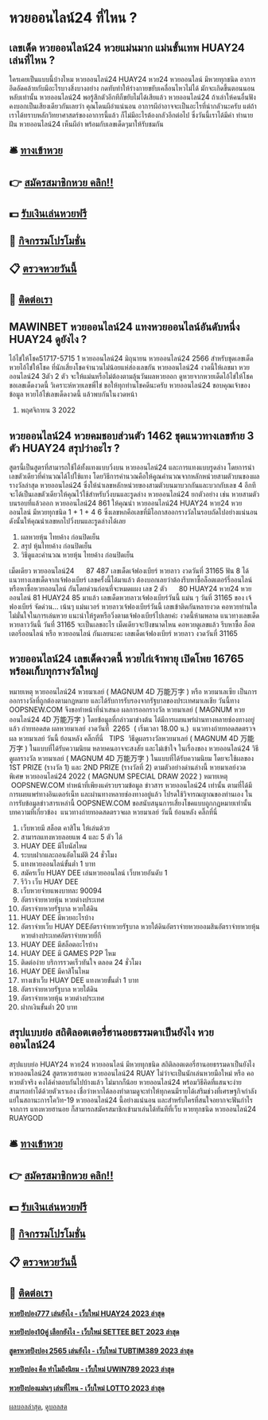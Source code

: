 # หวยออนไลน์24 ที่ไหน ?
## เลขเด็ด หวยออนไลน์24 หวยแม่นมาก แม่นขั้นเทพ HUAY24 เล่นที่ไหน ?
ใครเคยเป็นแบบนี้บ้างไหม หวยออนไลน์24 HUAY24 หวย24 หวยออนไลน์ มีหวยทุกชนิด อาการอึดอัดคล้ายกับมีอะไรบางสิ่งบางอย่าง กดทับทำให้ร่างกายขยับเคลื่อนไหวไม่ได้ มักจะเกิดขึ้นตอนนอนหลับเท่านั้น หวยออนไลน์24 พอรู้สึกตัวอีกทีก็ขยับไม่ได้เสียแล้ว หวยออนไลน์24 ถ้าเล่าให้คนอื่นฟังคงบอกเป็นเสียงเดียวกันเลยว่า คุณโดนผีอำแน่นอน อาการผีอำอาจจะเป็นอะไรที่น่ากลัวนะครับ แต่ถ้าเราได้ทราบหลักวิทยาศาสตร์ของอาการนี้แล้ว ก็ไม่มีอะไรต้องกลัวอีกต่อไป ซึ่งวันนี้เราได้มีคำ ทำนายฝัน หวยออนไลน์24 เห็นผีอำ พร้อมกับเลขเด็ดๆมาให้รับชมกัน

## 🛎 [ทางเข้าหวย](https://bit.ly/3BG5bNw)
## 👉 [สมัครสมาชิกหวย คลิก!!](https://bit.ly/3BG5bNw)
## 💵 [รับเงินเล่นหวยฟรี](https://bit.ly/3C3mvgS)
## 👑 [กิจกรรมโปรโมชั่น](https://bit.ly/3C3mvgS)
## 📋 [ตรวจหวยวันนี้](https://bit.ly/3C3mvgS)
## 📱 [ติดต่อเรา](https://bit.ly/3C3mvgS)

## MAWINBET หวยออนไลน์24 แทงหวยออนไลน์อันดับหนึ่ง HUAY24 ดูยังไง ?
ไอ้ไข่ให้โชค51717-5715
1 หวยออนไลน์24 มิถุนายน หวยออนไลน์24 2566
สำหรับชุดเลขเด็ดหวยไอ้ไข่ให้โชค ที่นักเสี่ยงโชคจำนวนไม่น้อยแห่ส่องเลขกัน หวยออนไลน์24 งวดนี้ให้เลขมา หวยออนไลน์24 3ตัว 2 ตัว จะให้แม่นหรือไม่ต้องตามลุ้นวันผลหวยออก ดูหวยจากหวยเด็ดไอ้ไข่ให้โชคขอเลขเด็ดงวดนี้ วิเคราะห์หวยเลขพี่ไข่ ขอให้ทุกท่านโชคดีนะครับ หวยออนไลน์24 ขอบคุณเจ้าของข้อมูล หวยไอ้ไข่เลขเด็ดงวดนี้ แล้วพบกันในงวดหน้า
1. พฤศจิกายน 3 2022

## หวยออนไลน์24 หวยคมชอบส่วนตัว 1462 ชุดแนวทางเลขท้าย 3 ตัว HUAY24 สรุปว่าอะไร ?
สูตรนี้เป็นสูตรที่สามารถใช้ได้ทั้งแทงแบบวิ่งบน หวยออนไลน์24 และการแทงแบบรูดล่าง โดยการนำเลขตัวเดียวที่คำนวณได้ไปใช้แทง โดยวิธีการคำนวณคือให้คูณคำนวณจากหลักหน่วยสามตัวบนของผลรางวัลล่าสุด หวยออนไลน์24 ซึ่งให้นำเลขหลักหน่วยของสามตัวบนมาบวกกันและบวกกับเลข 4 อีกที จะได้เป็นเลขตัวเดียวให้คุณไว้ใช้สำหรับวิ่งบนและรูดล่าง หวยออนไลน์24 ยกตัวอย่าง เช่น หวยสามตัวบนรอบที่แล้วออก หวยออนไลน์24 861 ให้คุณนำ หวยออนไลน์24 HUAY24 หวย24 หวยออนไลน์ มีหวยทุกชนิด 1 + 1 + 4 6 ซึ่งเลขหกคือเลขที่มีโอกาสออกรางวัลในรอบถัดไปอย่างแน่นอน ดังนั้นให้คุณนำเลขหกไปวิ่งบนและรูดล่างได้เลย
1. ผลหวยหุ้น ไทยค้าง ก่อนปิดเย็น
2. สรุป หุ้นไทยค้าง ก่อนปิดเย็น
3. วิธีดูและคำนวณ หวยหุ้น ไทยค้าง ก่อนปิดเย็น

เม็ดเดียว หวยออนไลน์24      87 487
เลขเด็ดเจ้ฟองเบียร์ หวยลาว งวดวันที่ 31165
ฟัน 8
ได้แนวทางเลขเด็ดจากเจ้ฟองเบียร์ เลขครั้งนี้ได้มาแล้ว ต้องบอกเลยว่าต้องรีบหาซื้อล็อตเตอร์รี่ออนไลน์ หรือหาซื้อหวยออนไลน์ กันโดยด่วนก่อนที่จะหมดแผง
เลข 2 ตัว      80 HUAY24 หวย24 หวยออนไลน์ 81 HUAY24 85
มาแล้ว เลขเด็ดหวยลาวเจ้ฟองเบียร์วันนี้ แม่น ๆ วันที่ 31165 ของ เจ้ฟองเบียร์ จัดด่วน… เน้นๆ แม่นเวอร์ หวยลาวเจ้ฟองเบียร์วันนี้ เลขเข้าติดกันหลายงวด คอหวยท่านใดไม่มั่นใจในการเล่นหวย แนะนำให้รูดหรือวิ่งตามเจ้ฟองเบียร์ไปเลยค่ะ งวดนี้ห้ามพลาด แนวทางเลขเด็ดหวยลาววันนี้ วันที่ 31165 จะเป็นเลขอะไร เม็ดเดียวจะปังขนาดไหน คอหวยดูเลขแล้ว รีบหาซื้อ ล็อตเตอรี่ออนไลน์ หรือ หวยออนไลน์ กันเลยนะคะ
เลขเด็ดเจ้ฟองเบียร์ หวยลาว งวดวันที่ 31165

## หวยออนไลน์24 เลขเด็ดงวดนี้ หวยไก่เจ้าพายุ เปิดโพย 16765 พร้อมเก็บทุกรางวัลใหญ่
หมายเหตุ หวยออนไลน์24 หวยมาเลย์ ( MAGNUM 4D 万能万字 ) หรือ หวยมาเลเซีย เป็นการออกรางวัลที่ถูกต้องตามกฎหมาย และได้รับการรับรองจากรัฐบาลของประเทศมาเลเชีย
วันนี้ทาง OOPSNEW.COM จึงขอทำหน้าที่นำเสนอ ผลการออกรางวัล หวยมาเลย์ ( MAGNUM หวยออนไลน์24 4D 万能万字 ) โดยข้อมูลที่กล่าวมาข่างต้น ได้มีการเผยแพร่ผ่านทางหลายช่องทางอยู่แล้ว
ถ่ายทอดสด ผลหวยมาเลย์ งวดวันที่  2265  ( เริ่มเวลา 18.00 น.)
 แนวทางถ่ายทอดสดตรวจผล หวยมาเลย์ วันนี้ ย้อนหลัง คลิ๊กที่นี่  
TIPS  วิธีดูผลรางวัลหวยมาเลย์ ( MAGNUM 4D 万能万字 ) ในแบบที่ได้รับความนิยม
หลายคนอาจจะสงสัย และไม่เข้าใจ ในเรื่องของ หวยออนไลน์24 วิธีดูผลรางวัล หวยมาเลย์ ( MAGNUM 4D 万能万字 ) ในแบบที่ได้รับความนิยม โดยจะใช้ผลของ 1ST PRIZE (รางวัล 1) และ 2ND PRIZE (รางวัลที่ 2) ตามตัวอย่างด่านล่างนี้
หวยมาเลย์งวดพิเศษ หวยออนไลน์24 2022 ( MAGNUM SPECIAL DRAW 2022 )
หมายเหตุ  OOPSNEW.COM ทำหน้าที่เพียงแค่รวบรวมข้อมูล ข่าวสาร หวยออนไลน์24 เท่านั้น ตามที่ได้มีการเผยแพร่ทางอินเตอร์เน็ท และผ่านทางหลายช่องทางอยู่แล้ว โปรดใช้วิจารณญาณของท่านเอง ในการรับข้อมูลข่าวสารเหล่านี้ OOPSNEW.COM ขอสนับสนุนการเสี่ยงโชคแบบถูกกฎหมายเท่านั้น
บทความที่เกี่ยวข้อง
 แนวทางถ่ายทอดสดตรวจผล หวยมาเลย์ วันนี้ ย้อนหลัง คลิ๊กที่นี่  
1. เว็บหวยมี สล็อต คาสิโน ให้เล่นด้วย
2. สามารถแทงหวยลอยแพ 4 และ 5 ตัว ได้
3. HUAY DEE มีโบนัสไหม
4. ระบบฝากและถอนอัตโนมัติ 24 ชั่วโมง
5. แทงหวยออนไลน์ขั้นต่ำ 1 บาท
6. สมัครเว็บ HUAY DEE เล่นหวยออนไลน์ เว็บหวยอันดับ 1
7. รีวิว เว็บ HUAY DEE
8. เว็บหวยจ่ายแพงบาทละ 90094
9. อัตราจ่ายหวยหุ้น หวยต่างประเทศ
10. อัตราจ่ายหวยรัฐบาล หวยใต้ดิน
11. HUAY DEE มีหวยอะไรบ้าง
12. อัตราจ่ายเว็บ HUAY DEEอัตราจ่ายหวยรัฐบาล หวยใต้ดินอัตราจ่ายหวยออมสินอัตราจ่ายหวยหุ้น หวยต่างประเทศอัตราจ่ายหวยยี่กี
13. HUAY DEE มีสล็อตอะไรบ้าง
14. HUAY DEE มี GAMES P2P ไหม
15. ติดต่อง่าย บริการรวดเร็วทันใจ ตลอด 24 ชั่วโมง
16. HUAY DEE มีคาสิโนไหม
17. ทางเข้าเว็บ HUAY DEE แทงหวยขั้นต่ำ 1 บาท
18. อัตราจ่ายหวยรัฐบาล หวยใต้ดิน
19. อัตราจ่ายหวยหุ้น หวยต่างประเทศ
20. ฝากเงินขั้นต่ำ 20 บาท

## สรุปแบบย่อ สถิติลอตเตอรี่ฮานอยธรรมดาเป็นยังไง หวยออนไลน์24
สรุปแบบย่อ HUAY24 หวย24 หวยออนไลน์ มีหวยทุกชนิด สถิติลอตเตอรี่ฮานอยธรรมดาเป็นยังไง หวยออนไลน์24 สูตรหวยฮานอย หวยออนไลน์24 RUAY ไม่ว่าจะเป็นนักเล่นหวยมือใหม่ หรือ คอหวยตัวจริง คงได้คำตอบกันไปบ้างแล้ว ไม่มากก็น้อย หวยออนไลน์24 พร้อมวิธีคิดที่แสนจะง่ายสามารถทำได้ด้วยตัวเราเอง เชื่อว่าหากได้ลองทำตามดูจะทำให้ทุกคนมีรายได้เสริมช่วงที่เศรษฐกิจกำลังแย่ในสถานะการโควิท-19 หวยออนไลน์24 นี้อย่างแน่นอน และสำหรับใครที่สนใจอยากจะฟันกำไรจากการ แทงหวยฮานอย ก็สามารถสมัครสมาชิกเข้ามาเล่นได้ทันทีที่เว็บ หวยทุกชนิด หวยออนไลน์24 RUAYGOD

## 🛎 [ทางเข้าหวย](https://bit.ly/3BG5bNw)
## 👉 [สมัครสมาชิกหวย คลิก!!](https://bit.ly/3BG5bNw)
## 💵 [รับเงินเล่นหวยฟรี](https://bit.ly/3C3mvgS)
## 👑 [กิจกรรมโปรโมชั่น](https://bit.ly/3C3mvgS)
## 📋 [ตรวจหวยวันนี้](https://bit.ly/3C3mvgS)
## 📱 [ติดต่อเรา](https://bit.ly/3C3mvgS)

#### [หวยปิงปอง777 เล่นยังไง - เว็บใหม่ HUAY24 2023 ล่าสุด](https://atom.io/themes/หวยปิงปอง777%20เล่นยังไง%20-%20เว็บใหม่%20huay24%202023%20ล่าสุด)
#### [หวยปิงปอง10คู่ เลือกยังไง - เว็บใหม่ SETTEE BET 2023 ล่าสุด](https://atom.io/themes/หวยปิงปอง10คู่%20เลือกยังไง%20-%20เว็บใหม่%20settee%20bet%202023%20ล่าสุด)
#### [สูตรหวยปิงปอง 2565 เล่นยังไง - เว็บใหม่ TUBTIM389 2023 ล่าสุด](https://atom.io/themes/สูตรหวยปิงปอง%202565%20เล่นยังไง%20-%20เว็บใหม่%20tubtim389%202023%20ล่าสุด)
#### [หวยปิงปอง คือ ทำไมถึงนิยม - เว็บใหม่ UWIN789 2023 ล่าสุด](https://atom.io/themes/หวยปิงปอง%20คือ%20ทำไมถึงนิยม%20-%20เว็บใหม่%20uwin789%202023%20ล่าสุด)
#### [หวยปิงปองแม่นๆ เล่นที่ไหน - เว็บใหม่ LOTTO 2023 ล่าสุด](https://atom.io/themes/หวยปิงปองแม่นๆ%20เล่นที่ไหน%20-%20เว็บใหม่%20lotto%202023%20ล่าสุด)

[ผลบอลล่าสุด](https://siamsport.tv "ผลบอลล่าสุด"), [ดูบอลสด](https://siamsport.tv/ดูบอลสด "ดูบอลสด")